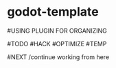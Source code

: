 # godot-template


#USING PLUGIN FOR ORGANIZING

#TODO
#HACK
#OPTIMIZE
#TEMP



#NEXT /continue working from here